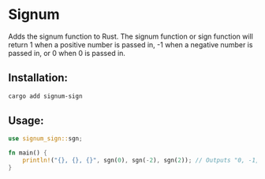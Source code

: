 # Signum
Adds the signum function to Rust. The signum function or sign function will return 1 when a positive number is passed in, -1 when a negative number is passed in, or 0 when 0 is passed in.

## Installation:
```sh
cargo add signum-sign
```

## Usage:
```rust
use signum_sign::sgn;

fn main() {
    println!("{}, {}, {}", sgn(0), sgn(-2), sgn(2)); // Outputs "0, -1, 1"
}
```
